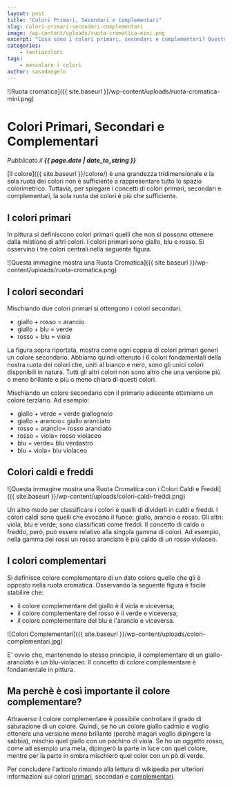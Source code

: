 ```yaml
---
layout: post
title: "Colori Primari, Secondari e Complementari"
slug: colori-primari-secondari-complementari
image: /wp-content/uploads/ruota-cromatica-mini.png
excerpt: "Cosa sono i colori primari, secondari e complementari? Questo articolo ti aiuterà a muovere i primi passi nel mondo della teoria del colore."
categories:
    - teoriacolori
tags:
    - mescolare i colori
author: sasadangelo
---
```


![Ruota cromatica]({{ site.baseurl }}/wp-content/uploads/ruota-cromatica-mini.png) 

# Colori Primari, Secondari e Complementari
_Pubblicato il **{{ page.date | date_to_string }}**_

[Il colore]({{ site.baseurl }}/colore/) è una grandezza tridimensionale e la sola ruota dei colori non è sufficiente a rappresentare tutto lo spazio colorimetrico. Tuttavia, per spiegare i concetti di colori primari, secondari e complementari, la sola ruota dei colori è più che sufficiente.

## I colori primari

In pittura si definiscono colori primari quelli che non si possono ottenere dalla mistione di altri colori. I colori primari sono giallo, blu e rosso. Si osservino i tre colori centrali nella seguente figura.

![Questa immagine mostra una Ruota Cromatica]({{ site.baseurl }}/wp-content/uploads/ruota-cromatica.png)

## I colori secondari

Mischiando due colori primari si ottengono i colori secondari.

- giallo + rosso = arancio
- giallo + blu = verde
- rosso + blu = viola

La figura sopra riportata, mostra come ogni coppia di colori primari generi un colore secondario. Abbiamo quindi ottenuto i 6 colori fondamentali della nostra ruota dei colori che, uniti al bianco e nero, sono gli unici colori disponibili in natura. Tutti gli altri colori non sono altro che una versione più o meno brillante e più o meno chiara di questi colori.

Mischiando un colore secondario con il primario adiacente otteniamo un colore terziario. Ad esempio:

- giallo + verde = verde giallognolo
- giallo + arancio= giallo aranciato
- rosso + arancio= rosso aranciato
- rosso + viola= rosso violaceo
- blu + verde= blu verdastro
- blu + viola= blu violaceo

## Colori caldi e freddi

![Questa immagine mostra una Ruota Cromatica con i Colori Caldi e Freddi]({{ site.baseurl }}/wp-content/uploads/colori-caldi-freddi.png)

Un altro modo per classificare i colori è quelli di dividerli in caldi e freddi. I colori caldi sono quelli che evocano il fuoco: giallo, arancio e rosso. Gli altri: viola, blu e verde; sono classificati come freddi. Il concetto di caldo o freddo, però, può essere relativo alla singola gamma di colori. Ad esempio, nella gamma dei rossi un rosso aranciato è più caldo di un rosso violaceo.

## I colori complementari

Si definisce colore complementare di un dato colore quello che gli è opposto nella ruota cromatica. Osservando la seguente figura è facile stabilire che:

- il colore complementare del giallo è il viola e viceversa;
- il colore complementare del rosso è il verde e viceversa;
- il colore complementare del blu è l'arancio e viceversa.

![Colori Complementari]({{ site.baseurl }}/wp-content/uploads/colori-complementari.jpg)

E' ovvio che, mantenendo lo stesso principio, il complementare di un giallo-aranciato è un blu-violaceo. Il concetto di colore complementare è fondamentale in pittura.

## Ma perchè è così importante il colore complementare?

Attraverso il colore complementare è possibile controllare il grado di saturazione di un colore. Quindi, se ho un colore giallo cadmio e voglio ottenere una versione meno brillante (perchè magari voglio dipingere la sabbia), mischio quel giallo con un pochino di viola. Se ho un oggetto rosso, come ad esempio una mela, dipingerò la parte in luce con quel colore, mentre per la parte in ombra mischierò quel color con un pò di verde.

Per concludere l'articolo rimando alla lettura di wikipedia per ulteriori informazioni sui colori [primari](https://it.wikipedia.org/wiki/Colore_primario), secondari e [complementari](https://it.wikipedia.org/wiki/Colori_complementari).
